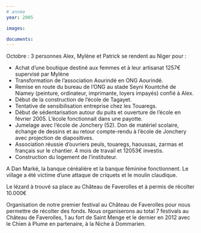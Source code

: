 ```yaml
---
# année
year: 2005

images:

documents:
---
```


Octobre : 3 personnes Alex, Mylène et Patrick se rendent au Niger pour :

- Achat d’une boutique destiné aux femmes et à leur artisanat 1257€ supervisé par Mylène
- Transformation de l’association Aourindé en ONG Aourindé.
- Remise en route du bureau de l’ONG au stade Seyni Kountché de Niamey (peinture, ordinateur, imprimante, loyers impayés) confié à Alex.
- Début de la construction de l’école de Tagayet.
- Tentative de sensibilisation entreprise chez les Touaregs.
- Début de sédentarisation autour du puits et ouverture de l’école en février 2005. L’école fonctionnait dans une payotte.
- Jumelage avec l’école de Jonchery (52). Don de matériel scolaire, échange de dessins et au retour compte-rendu à l’école de Jonchery avec projection de diapositives.
- Association réussie d’ouvriers peuls, touaregs, haoussas, zarmas et français sur le chantier. 4 mois de travail et 12053€ investis.
- Construction du logement de l’instituteur.

A Dan Marké, la banque céréalière et la banque féminine fonctionnent.
Le village a été victime d’une attaque de criquets et le moulin claudique.

Le lézard à trouvé sa place au Château de Faverolles et à permis de récolter 10.000€

Organisation de notre premier festival au Château de Faverolles pour nous permettre de récolter des fonds. Nous organiserons au total 7 festivals au Château de Faverolles, 1 au fort de Saint Menge et le dernier en 2012 avec le Chien à Plume en partenaire, à la Niche à Dommarien.
